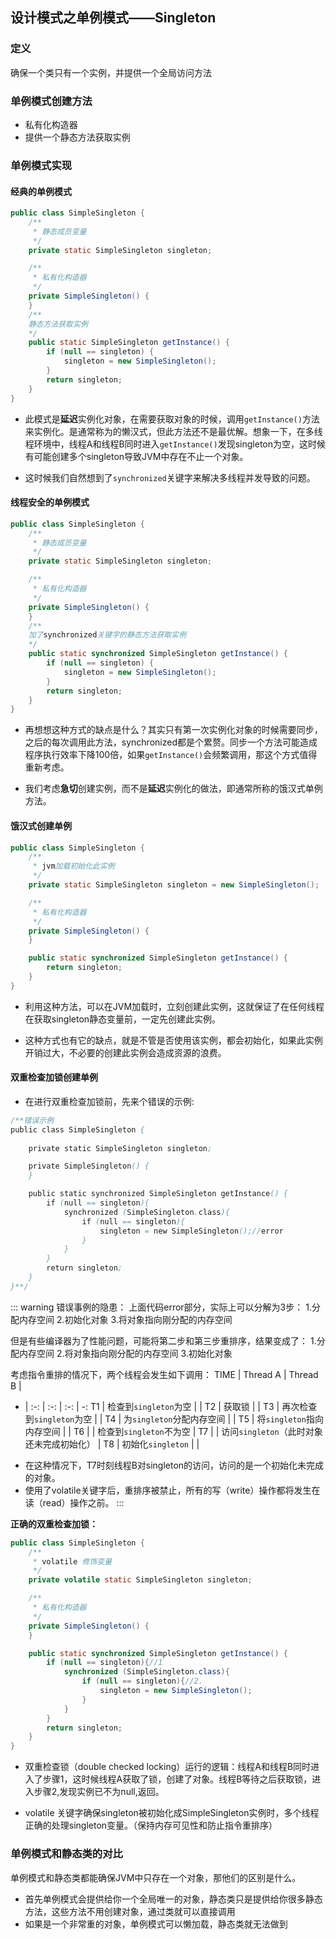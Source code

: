 ## 设计模式之单例模式——Singleton

### 定义
确保一个类只有一个实例，并提供一个全局访问方法

### 单例模式创建方法
+ 私有化构造器
+ 提供一个静态方法获取实例

### 单例模式实现

#### 经典的单例模式

````java
public class SimpleSingleton {
    /**
     * 静态成员变量
     */
    private static SimpleSingleton singleton;

    /**
     * 私有化构造器
     */
    private SimpleSingleton() {
    }
    /**
    静态方法获取实例
    */
    public static SimpleSingleton getInstance() {
        if (null == singleton) {
            singleton = new SimpleSingleton();
        }
        return singleton;
    }
}
````

+ 此模式是**延迟**实例化对象，在需要获取对象的时候，调用`getInstance()`方法来实例化。是通常称为的懒汉式，但此方法还不是最优解。想象一下，在多线程环境中，线程A和线程B同时进入`getInstance()`发现singleton为空，这时候有可能创建多个singleton导致JVM中存在不止一个对象。

+ 这时候我们自然想到了`synchronized`关键字来解决多线程并发导致的问题。

#### 线程安全的单例模式
````java
public class SimpleSingleton {
    /**
     * 静态成员变量
     */
    private static SimpleSingleton singleton;

    /**
     * 私有化构造器
     */
    private SimpleSingleton() {
    }
    /**
    加了synchronized关键字的静态方法获取实例
    */
    public static synchronized SimpleSingleton getInstance() {
        if (null == singleton) {
            singleton = new SimpleSingleton();
        }
        return singleton;
    }
}
````

+ 再想想这种方式的缺点是什么？其实只有第一次实例化对象的时候需要同步，之后的每次调用此方法，synchronized都是个累赘。同步一个方法可能造成程序执行效率下降100倍，如果`getInstance()`会频繁调用，那这个方式值得重新考虑。

+ 我们考虑**急切**创建实例，而不是**延迟**实例化的做法，即通常所称的饿汉式单例方法。

#### 饿汉式创建单例
````java
public class SimpleSingleton {
    /**
     * jvm加载初始化此实例
     */
    private static SimpleSingleton singleton = new SimpleSingleton();

    /**
     * 私有化构造器
     */
    private SimpleSingleton() {
    }

    public static synchronized SimpleSingleton getInstance() {
        return singleton;
    }
}
````

+ 利用这种方法，可以在JVM加载时，立刻创建此实例，这就保证了在任何线程在获取singleton静态变量前，一定先创建此实例。

+ 这种方式也有它的缺点，就是不管是否使用该实例，都会初始化，如果此实例开销过大，不必要的创建此实例会造成资源的浪费。

#### **双重检查加锁**创建单例
+ 在进行双重检查加锁前，先来个错误的示例:

````java
/**错误示例
public class SimpleSingleton {
  
    private static SimpleSingleton singleton;

    private SimpleSingleton() {
    }

    public static synchronized SimpleSingleton getInstance() {
        if (null == singleton){
            synchronized (SimpleSingleton.class){
                if (null == singleton){
                    singleton = new SimpleSingleton();//error
                }
            }
        }
        return singleton;
    }
}**/
````
::: warning
错误事例的隐患：
上面代码error部分，实际上可以分解为3步：
1.分配内存空间
2.初始化对象
3.将对象指向刚分配的内存空间

但是有些编译器为了性能问题，可能将第二步和第三步重排序，结果变成了：
1.分配内存空间
2.将对象指向刚分配的内存空间
3.初始化对象

考虑指令重排的情况下，两个线程会发生如下调用：
TIME | Thread A |  Thread B | 
- | :-: | :-: | :-: | -:
T1 | 检查到`singleton`为空 |  | 
T2 | 获取锁 |  | 
T3 | 再次检查到`singleton`为空 |  | 
T4 | 为`singleton`分配内存空间 |  | 
T5 | 将`singleton`指向内存空间 |  | 
T6 |  | 检查到`singleton`不为空 | 
T7 |  | 访问`singleton`（此时对象还未完成初始化） | 
T8 | 初始化`singleton` |  | 

+ 在这种情况下，T7时刻线程B对singleton的访问，访问的是一个初始化未完成的对象。
+ 使用了volatile关键字后，重排序被禁止，所有的写（write）操作都将发生在读（read）操作之前。
:::


**正确的双重检查加锁：**
````java
public class SimpleSingleton {
    /**
     * volatile 修饰变量
     */
    private volatile static SimpleSingleton singleton;

    /**
     * 私有化构造器
     */
    private SimpleSingleton() {
    }

    public static synchronized SimpleSingleton getInstance() {
        if (null == singleton){//1
            synchronized (SimpleSingleton.class){
                if (null == singleton){//2.
                    singleton = new SimpleSingleton();
                }
            }
        }
        return singleton;
    }
}
````
+ 双重检查锁（double checked locking）运行的逻辑：线程A和线程B同时进入了步骤1，这时候线程A获取了锁，创建了对象。线程B等待之后获取锁，进入步骤2,发现实例已不为null,返回。

+ volatile 关键字确保singleton被初始化成SimpleSingleton实例时，多个线程正确的处理singleton变量。（保持内存可见性和防止指令重排序）

### 单例模式和静态类的对比
 单例模式和静态类都能确保JVM中只存在一个对象，那他们的区别是什么。
 + 首先单例模式会提供给你一个全局唯一的对象，静态类只是提供给你很多静态方法，这些方法不用创建对象，通过类就可以直接调用
 + 如果是一个非常重的对象，单例模式可以懒加载，静态类就无法做到
